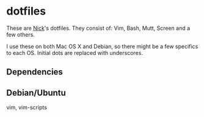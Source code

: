 # dotfiles

These are [Nick](http://nickcharlton.net/)'s dotfiles. They consist of: Vim, Bash, Mutt, Screen and a few others. 

I use these on both Mac OS X and Debian, so there might be a few specifics to each OS. Initial dots are replaced with underscores.

## Dependencies

## Debian/Ubuntu

vim, vim-scripts
